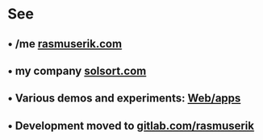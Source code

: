 # See 
## • /me [rasmuserik.com](https://rasmuserik.com)
## • my company [solsort.com](https://solsort.dk)
## • Various demos and experiments: [Web/apps](https://solsort.dk/web-apps)
## • Development moved to [gitlab.com/rasmuserik](https://gitlab.com/rasmuserik)
